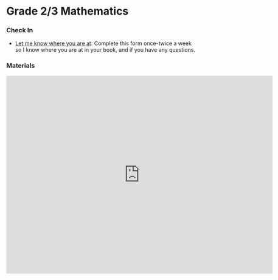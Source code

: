 # Grade 2/3 Mathematics
### Check In
* <a href="https://docs.google.com/forms/d/e/1FAIpQLSdMiwqHLncy91lFct3eZZ3-9IRj65g8JqL4jYsShjgicSYMKw/viewform?usp=sf_link"> Let me know where you are at</a>: Complete this form once-twice a week so I know where you are at in your book, and if you have any questions. 

### Materials


<iframe src="https://docs.google.com/forms/d/e/1FAIpQLScjgjfYmtkwBR4M1iIDJOeQcKTprc6V9MIxYhgCSiHXZtxpIA/viewform?embedded=true" width="700" height="520" frameborder="0" marginheight="0" marginwidth="0">Loading…</iframe>
